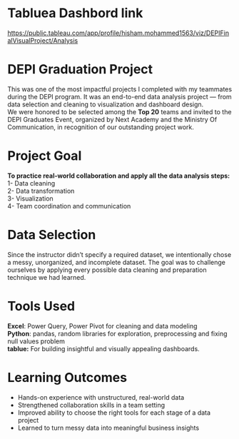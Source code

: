 # Tabluea Dashbord link

https://public.tableau.com/app/profile/hisham.mohammed1563/viz/DEPIFinalVisualProject/Analysis
# DEPI Graduation Project
This was one of the most impactful projects I completed with my teammates during the DEPI program. It was an end-to-end data analysis project — from data selection and cleaning to visualization and dashboard design.<br> We were honored to be selected among the **Top 20** teams and invited to the DEPI Graduates Event, organized by Next Academy and the Ministry Of Communication, in recognition of our outstanding project work.

# Project Goal
**To practice real-world collaboration and apply all the data analysis steps:** <br>
1- Data cleaning <br>
2- Data transformation  <br>
3- Visualization  <br>
4- Team coordination and communication<br>

# Data Selection
Since the instructor didn’t specify a required dataset, we intentionally chose a messy, unorganized, and incomplete dataset. The goal was to challenge ourselves by applying every possible data cleaning and preparation technique we had learned.

# Tools Used 
**Excel**: Power Query, Power Pivot for cleaning and data modeling   <br>
**Python**: pandas, random libraries for exploration, preprocessing and fixing null values problem  <br>
**tablue:** For building insightful and visually appealing dashboards.  <br>

# Learning Outcomes
- Hands-on experience with unstructured, real-world data  
- Strengthened collaboration skills in a team setting  
- Improved ability to choose the right tools for each stage of a data project  
- Learned to turn messy data into meaningful business insights

